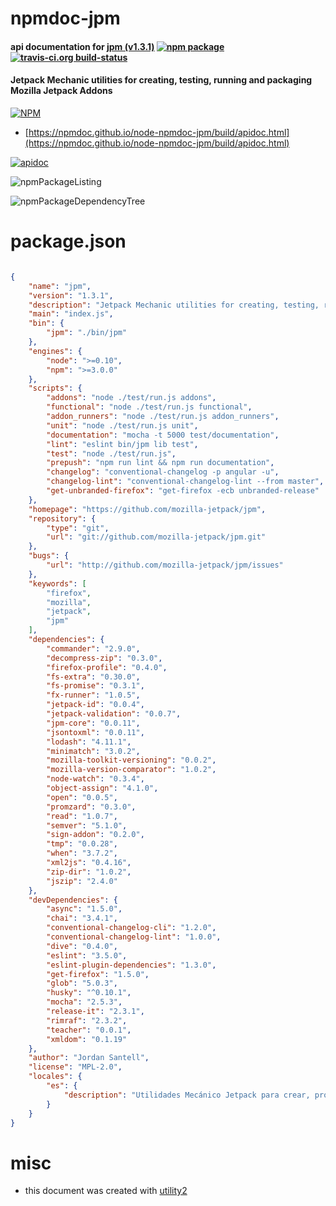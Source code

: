 # npmdoc-jpm

#### api documentation for  [jpm (v1.3.1)](https://github.com/mozilla-jetpack/jpm)  [![npm package](https://img.shields.io/npm/v/npmdoc-jpm.svg?style=flat-square)](https://www.npmjs.org/package/npmdoc-jpm) [![travis-ci.org build-status](https://api.travis-ci.org/npmdoc/node-npmdoc-jpm.svg)](https://travis-ci.org/npmdoc/node-npmdoc-jpm)

#### Jetpack Mechanic utilities for creating, testing, running and packaging Mozilla Jetpack Addons

[![NPM](https://nodei.co/npm/jpm.png?downloads=true&downloadRank=true&stars=true)](https://www.npmjs.com/package/jpm)

- [https://npmdoc.github.io/node-npmdoc-jpm/build/apidoc.html](https://npmdoc.github.io/node-npmdoc-jpm/build/apidoc.html)

[![apidoc](https://npmdoc.github.io/node-npmdoc-jpm/build/screenCapture.buildCi.browser.%252Ftmp%252Fbuild%252Fapidoc.html.png)](https://npmdoc.github.io/node-npmdoc-jpm/build/apidoc.html)

![npmPackageListing](https://npmdoc.github.io/node-npmdoc-jpm/build/screenCapture.npmPackageListing.svg)

![npmPackageDependencyTree](https://npmdoc.github.io/node-npmdoc-jpm/build/screenCapture.npmPackageDependencyTree.svg)



# package.json

```json

{
    "name": "jpm",
    "version": "1.3.1",
    "description": "Jetpack Mechanic utilities for creating, testing, running and packaging Mozilla Jetpack Addons",
    "main": "index.js",
    "bin": {
        "jpm": "./bin/jpm"
    },
    "engines": {
        "node": ">=0.10",
        "npm": ">=3.0.0"
    },
    "scripts": {
        "addons": "node ./test/run.js addons",
        "functional": "node ./test/run.js functional",
        "addon_runners": "node ./test/run.js addon_runners",
        "unit": "node ./test/run.js unit",
        "documentation": "mocha -t 5000 test/documentation",
        "lint": "eslint bin/jpm lib test",
        "test": "node ./test/run.js",
        "prepush": "npm run lint && npm run documentation",
        "changelog": "conventional-changelog -p angular -u",
        "changelog-lint": "conventional-changelog-lint --from master",
        "get-unbranded-firefox": "get-firefox -ecb unbranded-release"
    },
    "homepage": "https://github.com/mozilla-jetpack/jpm",
    "repository": {
        "type": "git",
        "url": "git://github.com/mozilla-jetpack/jpm.git"
    },
    "bugs": {
        "url": "http://github.com/mozilla-jetpack/jpm/issues"
    },
    "keywords": [
        "firefox",
        "mozilla",
        "jetpack",
        "jpm"
    ],
    "dependencies": {
        "commander": "2.9.0",
        "decompress-zip": "0.3.0",
        "firefox-profile": "0.4.0",
        "fs-extra": "0.30.0",
        "fs-promise": "0.3.1",
        "fx-runner": "1.0.5",
        "jetpack-id": "0.0.4",
        "jetpack-validation": "0.0.7",
        "jpm-core": "0.0.11",
        "jsontoxml": "0.0.11",
        "lodash": "4.11.1",
        "minimatch": "3.0.2",
        "mozilla-toolkit-versioning": "0.0.2",
        "mozilla-version-comparator": "1.0.2",
        "node-watch": "0.3.4",
        "object-assign": "4.1.0",
        "open": "0.0.5",
        "promzard": "0.3.0",
        "read": "1.0.7",
        "semver": "5.1.0",
        "sign-addon": "0.2.0",
        "tmp": "0.0.28",
        "when": "3.7.2",
        "xml2js": "0.4.16",
        "zip-dir": "1.0.2",
        "jszip": "2.4.0"
    },
    "devDependencies": {
        "async": "1.5.0",
        "chai": "3.4.1",
        "conventional-changelog-cli": "1.2.0",
        "conventional-changelog-lint": "1.0.0",
        "dive": "0.4.0",
        "eslint": "3.5.0",
        "eslint-plugin-dependencies": "1.3.0",
        "get-firefox": "1.5.0",
        "glob": "5.0.3",
        "husky": "^0.10.1",
        "mocha": "2.5.3",
        "release-it": "2.3.1",
        "rimraf": "2.3.2",
        "teacher": "0.0.1",
        "xmldom": "0.1.19"
    },
    "author": "Jordan Santell",
    "license": "MPL-2.0",
    "locales": {
        "es": {
            "description": "Utilidades Mecánico Jetpack para crear, probar, ejecutar y empacar Mozilla Jetpack Addons"
        }
    }
}
```



# misc
- this document was created with [utility2](https://github.com/kaizhu256/node-utility2)
